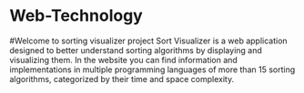 # Web-Technology
#Welcome to sorting visualizer project
Sort Visualizer is a web application designed to better understand sorting algorithms by displaying and visualizing them. In the website you can find information and implementations in multiple programming languages of more than 15 sorting algorithms, categorized by their time and space complexity.
